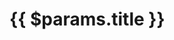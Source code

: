 
<script lang='ts' setup>

import {useData} from 'vitepress'


const {params} = useData()

const url_base = `https://sellingjesus.s3.us-west-2.amazonaws.com/videos/`
const download_url = params.value.filename ? url_base + params.value.filename : null

</script>


<style lang='sass' scoped>

h1
    font-size: 2em

iframe
    margin-bottom: 12px

.download
    margin-bottom: 12px
    text-align: right

</style>


# {{ $params.title }}

<YouTube :id='params.id' />

<div v-if='download_url' class='download'>
    <VPButton text="Download (4K)" :href="download_url" />
</div>

<div v-html='$params.description_html'></div>
